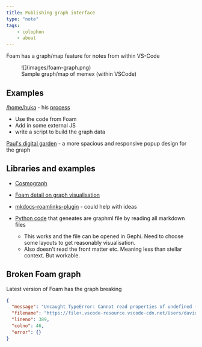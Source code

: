 ```yaml
---
title: Publishing graph interface
type: "note"
tags:
    - colophon
    - about
---
```


Foam has a graph/map feature for notes from within VS-Code

<figure markdown>
![](images/foam-graph.png)
<figcaption>Sample graph/map of memex (within VSCode)</figcaption>
</figure>

## Examples

[/home/huka](https://hukacode.github.io/graph/) - his [process](https://discord.com/channels/729975036148056075/735778843151040512/850931487187402793)

- Use the code from Foam
- Add in some external JS
- write a script to build the graph data


[Paul's digital garden](https://garden.paulderaaij.nl/) - a more spacious and responsive popup design for the graph


## Libraries and examples

- [Cosmograph](https://cosmograph.app/#library)
- [Foam detail on graph visualisation](https://foambubble.github.io/foam/user/features/graph-visualization.html)
- [mkdocs-roamlinks-plugin](https://github.com/Jackiexiao/mkdocs-roamlinks-plugin) - could help with ideas
- [Python code](https://github.com/foambubble/foam/issues/1351#issuecomment-2206544442) that geneates are graphml file by reading all markdown files

    - This works and the file can be opened in Gephi. Need to choose some layouts to get reasonably visualisation.
    - Also doesn't read the front matter etc. Meaning less than stellar context. But workable.


## Broken Foam graph

Latest version of Foam has the graph breaking

```json
{
  "message": "Uncaught TypeError: Cannot read properties of undefined (reading 'type')",
  "filename": "https://file+.vscode-resource.vscode-cdn.net/Users/davidjones/.vscode/extensions/foam.foam-vscode-0.26.8/static/dataviz/graph.js",
  "lineno": 389,
  "colno": 46,
  "error": {}
}
```
